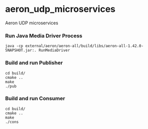 # aeron_udp_microservices
Aeron UDP microservices


### Run Java Media Driver Process
```
java -cp external/aeron/aeron-all/build/libs/aeron-all-1.42.0-SNAPSHOT.jar:. RunMediaDriver
```

### Build and run Publisher

```
cd build/
cmake ..
make
./pub
```

### Build and run Consumer

```
cd build/
cmake ..
make
./cons
```

